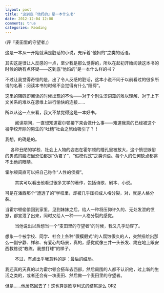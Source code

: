 ```yaml
---
layout: post
title: "这到底『他妈的』是一本什么书"
date: 2012-12-04 12:00
comments: true
categories: Reading
---
```


(评『麦田里的守望者』)

这是一本从一开始就满是脏话的小说，充斥着“他妈的”之类的话语。 

其实这是很让人反感的一点，至少我是那么觉得的，所以在起初开始阅读这本书的时候的确有点怀疑——这到底“他妈的”是一本什么样的书？
 
不过让我觉得奇怪的是，出了令人反感的脏话，这本小说不同于以前看过的很多所谓的名著：阅读本书的时候不会觉得有什么“阻碍”。 

这里的阻碍即阅读的时候出现的不快——对于个别生涩词藻的难以理解、对于上下文关系的难以在思维上进行愉快的连接…… 

所以从这一点来看，我又不禁觉得这是一本好书。 

　　 
阅读期间，一直想知道霍尔顿接下来会做什么事——难道我真的已经被这个被学校开除的男生的“吐槽”社会之旅给吸引了？！ 

我想，的确是的。
 
　
各种丑陋的学校、社会上人物的姿态在霍尔顿的瞳孔里被放大，这个愤世嫉俗的男孩的脑海里恐怕都是“伪君子”、“假模假式”之类词语。每个人的任何缺点都逃不出他的眼睛。 

霍尔顿简直可以把自己称作“人性的侦探”。
 
　　 
其实可以看出他看过很多文学的著作，包括诗歌、剧本、小说。 

可是在潘西那个“遭透了的”学校里，却被几乎压抑成人格分裂，对，就是人格分裂。 

当霍尔顿偷偷回到家里，见到妹妹之后，给人一种将压抑许久的、无处发泄的愤怒，都宣泄了出来，同时又给人一种——人格分裂的感觉。
 
　　 
当他说出以后想当一个“麦田里的守望者”的时候，我又几乎动容了。 

想象一个被学校、同学、社会上各种“假模假式”的人腐蚀很久的人，突然描绘出那么一副宁静、祥和、有爱心的场景，真的，感觉就像三井一头长发、跪在地上跟安西教练说“教练，我想打球”的样子。 

　　 
不过，有点出乎我意料的是：最后的结局。 

我还真的天真的以为霍尔顿会搭车去西部，然后周围的人都不认识他，过上新的生活之类的，或者还会有一块麦田、然后做一个麦田里的守望者。 

但是……他居然回去了！这也算是欧亨利式的结尾是么 ORZ 
